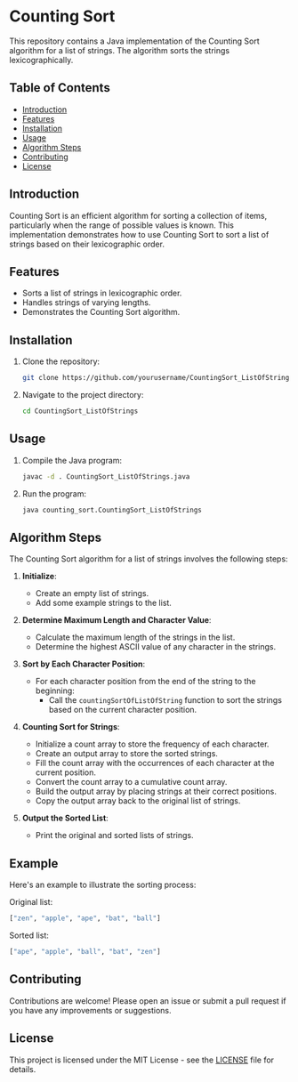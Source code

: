 # Counting Sort

This repository contains a Java implementation of the Counting Sort algorithm for a list of strings. The algorithm sorts the strings lexicographically.

## Table of Contents

- [Introduction](#introduction)
- [Features](#features)
- [Installation](#installation)
- [Usage](#usage)
- [Algorithm Steps](#algorithm-steps)
- [Contributing](#contributing)
- [License](#license)

## Introduction

Counting Sort is an efficient algorithm for sorting a collection of items, particularly when the range of possible values is known. This implementation demonstrates how to use Counting Sort to sort a list of strings based on their lexicographic order.

## Features

- Sorts a list of strings in lexicographic order.
- Handles strings of varying lengths.
- Demonstrates the Counting Sort algorithm.

## Installation

1. Clone the repository:
    ```bash
    git clone https://github.com/yourusername/CountingSort_ListOfStrings.git
    ```
2. Navigate to the project directory:
    ```bash
    cd CountingSort_ListOfStrings
    ```

## Usage

1. Compile the Java program:
    ```bash
    javac -d . CountingSort_ListOfStrings.java
    ```
2. Run the program:
    ```bash
    java counting_sort.CountingSort_ListOfStrings
    ```

## Algorithm Steps

The Counting Sort algorithm for a list of strings involves the following steps:

1. **Initialize**: 
    - Create an empty list of strings.
    - Add some example strings to the list.

2. **Determine Maximum Length and Character Value**:
    - Calculate the maximum length of the strings in the list.
    - Determine the highest ASCII value of any character in the strings.

3. **Sort by Each Character Position**:
    - For each character position from the end of the string to the beginning:
        - Call the `countingSortOfListOfString` function to sort the strings based on the current character position.

4. **Counting Sort for Strings**:
    - Initialize a count array to store the frequency of each character.
    - Create an output array to store the sorted strings.
    - Fill the count array with the occurrences of each character at the current position.
    - Convert the count array to a cumulative count array.
    - Build the output array by placing strings at their correct positions.
    - Copy the output array back to the original list of strings.

5. **Output the Sorted List**:
    - Print the original and sorted lists of strings.

## Example

Here's an example to illustrate the sorting process:

Original list:
```bash
["zen", "apple", "ape", "bat", "ball"]
```


Sorted list:
```bash
["ape", "apple", "ball", "bat", "zen"]
```

## Contributing

Contributions are welcome! Please open an issue or submit a pull request if you have any improvements or suggestions.

## License

This project is licensed under the MIT License - see the [LICENSE](LICENSE) file for details.
